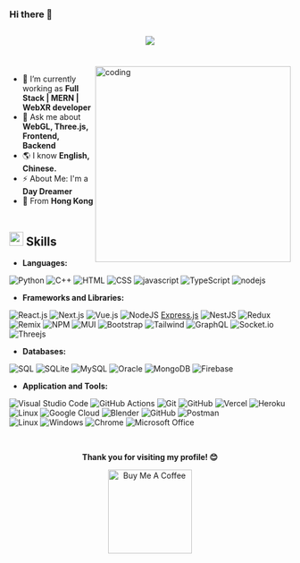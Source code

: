 ### Hi there 👋

<h2 align="center">
  <p align="center">
    <a href="https://github.com/funny-softdev"><img src="https://readme-typing-svg.herokuapp.com/?lines=Full%20Stack%20Developer;&center=true&width=800"></a>
  </p>
</h2>
<br/>

<img align="right" alt="coding" width="350"  src="https://mir-s3-cdn-cf.behance.net/project_modules/disp/601014116770475.6068beff4640a.gif">

- 🔭 I’m currently working as **Full Stack | MERN | WebXR developer**
- 💬 Ask me about **WebGL, Three.js, Frontend, Backend**
- 🌎 I know **English, Chinese.**
- ⚡ About Me: I'm a **Day Dreamer**
- 📍 From **Hong Kong**
<br/><br/>

## <img src="https://media2.giphy.com/media/QssGEmpkyEOhBCb7e1/giphy.gif?cid=ecf05e47a0n3gi1bfqntqmob8g9aid1oyj2wr3ds3mg700bl&rid=giphy.gif" width ="25"><b> Skills</b>

<p align="center">

-  **Languages:**

![Python](https://img.shields.io/badge/python-3670A0?style=for-the-badge&logo=python&logoColor=ffdd54)
![C++](https://img.shields.io/badge/C%2B%2B-00599C?style=for-the-badge&logo=c%2B%2B&logoColor=white)
![HTML](https://img.shields.io/badge/html-%23E34F26.svg?style=for-the-badge&logo=html5&logoColor=white)
![CSS](https://img.shields.io/badge/css-%231572B6.svg?style=for-the-badge&logo=css3&logoColor=white)
![javascript](https://img.shields.io/badge/javascript%20-%23323330.svg?&style=for-the-badge&logo=javascript&logoColor=%23F7DF1E)
![TypeScript](https://img.shields.io/badge/TypeScript-3178C6?style=for-the-badge&logo=typescript&logoColor=white)
![nodejs](https://img.shields.io/badge/node.js%20-%2343853D.svg?&style=for-the-badge&logo=node.js&logoColor=white)
   
    
-  **Frameworks and Libraries:**

![React.js](https://img.shields.io/badge/react%20-%2320232a.svg?&style=for-the-badge&logo=react&logoColor=%2361DAFB)
![Next.js](https://img.shields.io/badge/next.js-000000?style=for-the-badge&logo=nextdotjs&logoColor=white)
![Vue.js](https://img.shields.io/badge/Vue.js-35495E?style=for-the-badge&logo=vuedotjs&logoColor=4FC08D)
![NodeJS](https://img.shields.io/badge/node.js-6DA55F?style=for-the-badge&logo=node.js&logoColor=white)
[Express.js](https://img.shields.io/badge/express.js-%23404d59.svg?style=for-the-badge&logo=express&logoColor=%2361DAFB)
![NestJS](https://img.shields.io/badge/NestJS-E0234E?style=for-the-badge&logo=nestjs&logoColor=white)
![Redux](https://img.shields.io/badge/redux-%23593d88.svg?style=for-the-badge&logo=redux&logoColor=white)
![Remix](https://img.shields.io/badge/remix-%23000.svg?style=for-the-badge&logo=remix&logoColor=white)
![NPM](https://img.shields.io/badge/NPM-%23CB3837.svg?style=for-the-badge&logo=npm&logoColor=white)
![MUI](https://img.shields.io/badge/MUI-%230081CB.svg?style=for-the-badge&logo=mui&logoColor=white)
![Bootstrap](https://img.shields.io/badge/Bootstrap-7952B3?style=for-the-badge&logo=bootstrap&logoColor=white)
![Tailwind](https://img.shields.io/badge/Tailwind_CSS-38B2AC?style=for-the-badge&logo=tailwind-css&logoColor=white)
![GraphQL](https://img.shields.io/badge/-GraphQL-E10098?style=for-the-badge&logo=graphql&logoColor=white)
![Socket.io](https://img.shields.io/badge/Socket.io-black?style=for-the-badge&logo=socket.io&badgeColor=010101)
![Threejs](https://img.shields.io/badge/threejs-black?style=for-the-badge&logo=three.js&logoColor=white) 

- **Databases:**  

![SQL](https://img.shields.io/badge/SQL-025E8C.svg?style=for-the-badge&logo=database&logoColor=white)
![SQLite](https://img.shields.io/badge/sqlite-%2307405e.svg?style=for-the-badge&logo=sqlite&logoColor=white)
![MySQL](https://img.shields.io/badge/MySQL-33330F?style=for-the-badge&logo=mysql&logoColor=white)
![Oracle](https://img.shields.io/badge/Oracle-CC2927?style=for-the-badge&logo=oracle&logoColor=white) 
![MongoDB](https://img.shields.io/badge/MongoDB-%234ea94b.svg?style=for-the-badge&logo=mongodb&logoColor=white)
![Firebase](https://img.shields.io/badge/firebase-%23039BE5.svg?style=for-the-badge&logo=firebase)
    
- **Application and Tools:**

![Visual Studio Code](https://img.shields.io/badge/Visual%20Studio%20Code-0078d7.svg?style=for-the-badge&logo=visual-studio-code&logoColor=white)
![GitHub Actions](https://img.shields.io/badge/github%20actions-%232671E5.svg?style=for-the-badge&logo=githubactions&logoColor=white)
![Git](https://img.shields.io/badge/git-%23F05033.svg?style=for-the-badge&logo=git&logoColor=white)
![GitHub](https://img.shields.io/badge/github-%23121011.svg?style=for-the-badge&logo=github&logoColor=white)
![Vercel](https://img.shields.io/badge/vercel-%23000000.svg?style=for-the-badge&logo=vercel&logoColor=white)
![Heroku](https://img.shields.io/badge/Heroku-430098?style=for-the-badge&logo=heroku&logoColor=white)
![Linux](https://img.shields.io/badge/Linux-FCC624?style=for-the-badge&logo=linux&logoColor=black)
![Google Cloud](https://img.shields.io/badge/Google%20Cloud-4285F4?style=for-the-badge&logo=googlecloud&logoColor=white)
![Blender](https://img.shields.io/badge/Blender-F5792A?style=for-the-badge&logo=blender&logoColor=white)
![GitHub](https://img.shields.io/badge/GitHub-181717?style=for-the-badge&logo=github&logoColor=white)
![Postman](https://img.shields.io/badge/Postman-FF6C37?style=for-the-badge&logo=postman&logoColor=white)
<br />
![Linux](https://img.shields.io/badge/Linux-FCC624?style=for-the-badge&logo=linux&logoColor=black)
![Windows](https://img.shields.io/badge/Windows-0078D6?style=for-the-badge&logo=windows&logoColor=white)
![Chrome](https://img.shields.io/badge/Google_chrome-4285F4?style=for-the-badge&logo=Google-chrome&logoColor=white) 
![Microsoft Office](https://img.shields.io/badge/Microsoft_Office-D83B01?style=for-the-badge&logo=microsoft-office&logoColor=white)    
</p>

</br>
<p align="center">
  <b>Thank you for visiting my profile! 😊</b>
</p>

<p align="center">
  <a href="https://buymeacoffee.com/radhikamalpani" target="_blank">
    <img src="https://cdn.buymeacoffee.com/buttons/v2/default-red.png" alt="Buy Me A Coffee" width="150"/>
  </a>
</p>
